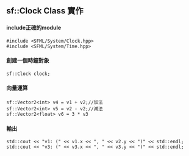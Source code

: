 sf::Clock  Class 實作
---

#### include正確的module
```clike
#include <SFML/System/Clock.hpp>
#include <SFML/System/Time.hpp>
```

#### 創建一個時鐘對象
```clike
sf::Clock clock;
```

#### 向量運算
```clike
sf::Vector2<int> v4 = v1 + v2;//加法
sf::Vector2<int> v5 = v2 - v2;//減法
sf::Vector2<float> v6 = 3 * v3
```

#### 輸出
```clike
std::cout << "v1: (" << v1.x << ", " << v2.y << ")" << std::endl;
std::cout << "v3: (" << v3.x << ", " << v3.y << ")" << std::endl;
```

    